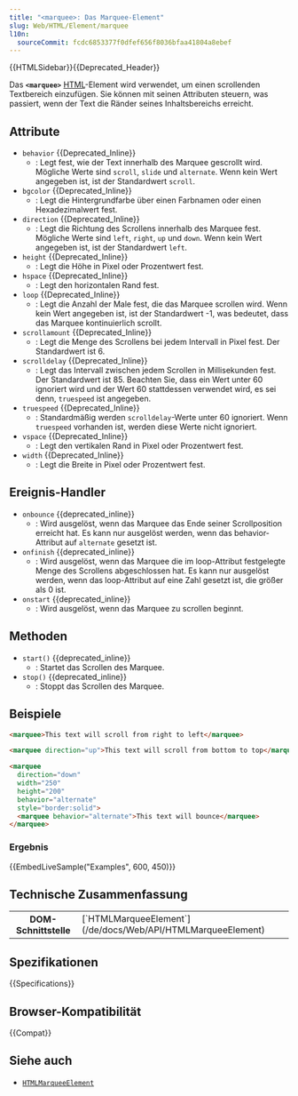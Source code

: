 ```yaml
---
title: "<marquee>: Das Marquee-Element"
slug: Web/HTML/Element/marquee
l10n:
  sourceCommit: fcdc6853377f0dfef656f8036bfaa41804a8ebef
---
```


{{HTMLSidebar}}{{Deprecated_Header}}

Das **`<marquee>`** [HTML](/de/docs/Web/HTML)-Element wird verwendet, um einen scrollenden Textbereich einzufügen. Sie können mit seinen Attributen steuern, was passiert, wenn der Text die Ränder seines Inhaltsbereichs erreicht.

## Attribute

- `behavior` {{Deprecated_Inline}}
  - : Legt fest, wie der Text innerhalb des Marquee gescrollt wird. Mögliche Werte sind `scroll`, `slide` und `alternate`. Wenn kein Wert angegeben ist, ist der Standardwert `scroll`.
- `bgcolor` {{Deprecated_Inline}}
  - : Legt die Hintergrundfarbe über einen Farbnamen oder einen Hexadezimalwert fest.
- `direction` {{Deprecated_Inline}}
  - : Legt die Richtung des Scrollens innerhalb des Marquee fest. Mögliche Werte sind `left`, `right`, `up` und `down`. Wenn kein Wert angegeben ist, ist der Standardwert `left`.
- `height` {{Deprecated_Inline}}
  - : Legt die Höhe in Pixel oder Prozentwert fest.
- `hspace` {{Deprecated_Inline}}
  - : Legt den horizontalen Rand fest.
- `loop` {{Deprecated_Inline}}
  - : Legt die Anzahl der Male fest, die das Marquee scrollen wird. Wenn kein Wert angegeben ist, ist der Standardwert -1, was bedeutet, dass das Marquee kontinuierlich scrollt.
- `scrollamount` {{Deprecated_Inline}}
  - : Legt die Menge des Scrollens bei jedem Intervall in Pixel fest. Der Standardwert ist 6.
- `scrolldelay` {{Deprecated_Inline}}
  - : Legt das Intervall zwischen jedem Scrollen in Millisekunden fest. Der Standardwert ist 85. Beachten Sie, dass ein Wert unter 60 ignoriert wird und der Wert 60 stattdessen verwendet wird, es sei denn, `truespeed` ist angegeben.
- `truespeed` {{Deprecated_Inline}}
  - : Standardmäßig werden `scrolldelay`-Werte unter 60 ignoriert. Wenn `truespeed` vorhanden ist, werden diese Werte nicht ignoriert.
- `vspace` {{Deprecated_Inline}}
  - : Legt den vertikalen Rand in Pixel oder Prozentwert fest.
- `width` {{Deprecated_Inline}}
  - : Legt die Breite in Pixel oder Prozentwert fest.

## Ereignis-Handler

- `onbounce` {{deprecated_inline}}
  - : Wird ausgelöst, wenn das Marquee das Ende seiner Scrollposition erreicht hat. Es kann nur ausgelöst werden, wenn das behavior-Attribut auf `alternate` gesetzt ist.
- `onfinish` {{deprecated_inline}}
  - : Wird ausgelöst, wenn das Marquee die im loop-Attribut festgelegte Menge des Scrollens abgeschlossen hat. Es kann nur ausgelöst werden, wenn das loop-Attribut auf eine Zahl gesetzt ist, die größer als 0 ist.
- `onstart` {{deprecated_inline}}
  - : Wird ausgelöst, wenn das Marquee zu scrollen beginnt.

## Methoden

- `start()` {{deprecated_inline}}
  - : Startet das Scrollen des Marquee.
- `stop()` {{deprecated_inline}}
  - : Stoppt das Scrollen des Marquee.

## Beispiele

```html
<marquee>This text will scroll from right to left</marquee>

<marquee direction="up">This text will scroll from bottom to top</marquee>

<marquee
  direction="down"
  width="250"
  height="200"
  behavior="alternate"
  style="border:solid">
  <marquee behavior="alternate">This text will bounce</marquee>
</marquee>
```

### Ergebnis

{{EmbedLiveSample("Examples", 600, 450)}}

## Technische Zusammenfassung

<table class="properties">
  <tbody>
    <tr>
      <th scope="row">DOM-Schnittstelle</th>
      <td>[`HTMLMarqueeElement`](/de/docs/Web/API/HTMLMarqueeElement)</td>
    </tr>
  </tbody>
</table>

## Spezifikationen

{{Specifications}}

## Browser-Kompatibilität

{{Compat}}

## Siehe auch

- [`HTMLMarqueeElement`](/de/docs/Web/API/HTMLMarqueeElement)
